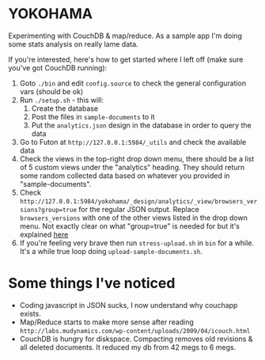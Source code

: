 YOKOHAMA
========

Experimenting with CouchDB & map/reduce. As a sample app I'm doing some stats analysis on really lame data.

If you're interested, here's how to get started where I left off (make sure you've got CouchDB running):

 1. Goto `./bin` and edit `config.source` to check the general configuration 
    vars (should be ok)
 2. Run `./setup.sh` - this will:
    1. Create the database
    2. Post the files in `sample-documents` to it
    3. Put the `analytics.json` design in the database in order to query 
        the data
 3. Go to Futon at `http://127.0.0.1:5984/_utils` and check the available data
 4. Check the views in the top-right drop down menu, there should be a list of 
    5 custom views under the "analytics" heading. They should return some 
    random collected data based on whatever you provided in 
    "sample-documents".
 5. Check `http://127.0.0.1:5984/yokohama/_design/analytics/_view/browsers_versions?group=true` for the regular JSON output. Replace `browsers_versions` with one of the other views listed in the drop down menu. Not exactly clear on what "group=true" is needed for but it's explained [here](http://books.couchdb.org/relax/design-documents/views)
 6. If you're feeling very brave then run `stress-upload.sh` in `bin` for a while. It's a while true loop doing `upload-sample-documents.sh`.
 
Some things I've noticed
========================

* Coding javascript in JSON sucks, I now understand why couchapp exists.
* Map/Reduce starts to make more sense after reading `http://labs.mudynamics.com/wp-content/uploads/2009/04/icouch.html`
* CouchDB is hungry for diskspace. Compacting removes old revisions & all deleted documents. It reduced my db from 42 megs to 6 megs.